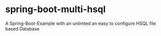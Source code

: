 # spring-boot-multi-hsql
A Spring-Boot-Example with an unlimted an easy to configure HSQL file based Database
